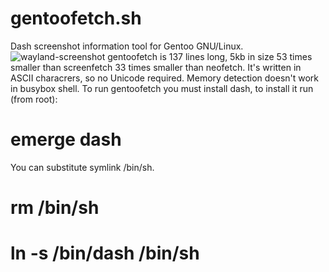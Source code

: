 # gentoofetch.sh
Dash screenshot information tool for Gentoo GNU/Linux.
![wayland-screenshot](https://raw.githubusercontent.com/DmitryHetman/gentoofetch/master/gentoofetch.png)
gentoofetch is 137 lines long, 5kb in size 53 times smaller than 
screenfetch 33 times smaller than neofetch. It's written in ASCII 
characrers, so no Unicode required. Memory detection doesn't work in busybox shell.
To run gentoofetch you must install dash, to install it run (from root):
# emerge dash
You can substitute symlink /bin/sh.
# rm /bin/sh
# ln -s /bin/dash /bin/sh 
